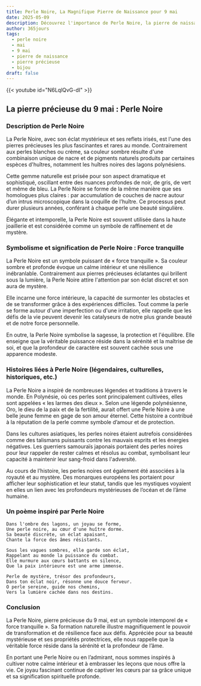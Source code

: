 ```yaml
---
title: Perle Noire, La Magnifique Pierre de Naissance pour 9 mai
date: 2025-05-09
description: Découvrez l'importance de Perle Noire, la pierre de naissance du 9 mai qui symbolise Force tranquille. Laissez sa beauté et sa signification illuminer votre journée.
author: 365jours
tags:
  - perle noire
  - mai
  - 9 mai
  - pierre de naissance
  - pierre précieuse
  - bijou
draft: false
---
```


{{< youtube id="N6LqlQvG-dI" >}}

## La pierre précieuse du 9 mai : Perle Noire

### Description de Perle Noire

La Perle Noire, avec son éclat mystérieux et ses reflets irisés, est l'une des pierres précieuses les plus fascinantes et rares au monde. Contrairement aux perles blanches ou crème, sa couleur sombre résulte d'une combinaison unique de nacre et de pigments naturels produits par certaines espèces d'huîtres, notamment les huîtres noires des lagons polynésiens.

Cette gemme naturelle est prisée pour son aspect dramatique et sophistiqué, oscillant entre des nuances profondes de noir, de gris, de vert et même de bleu. La Perle Noire se forme de la même manière que ses homologues plus claires : par accumulation de couches de nacre autour d’un intrus microscopique dans la coquille de l’huître. Ce processus peut durer plusieurs années, conférant à chaque perle une beauté singulière.

Élégante et intemporelle, la Perle Noire est souvent utilisée dans la haute joaillerie et est considérée comme un symbole de raffinement et de mystère.

### Symbolisme et signification de Perle Noire : Force tranquille

La Perle Noire est un symbole puissant de « force tranquille ». Sa couleur sombre et profonde évoque un calme intérieur et une résilience inébranlable. Contrairement aux pierres précieuses éclatantes qui brillent sous la lumière, la Perle Noire attire l'attention par son éclat discret et son aura de mystère.

Elle incarne une force intérieure, la capacité de surmonter les obstacles et de se transformer grâce à des expériences difficiles. Tout comme la perle se forme autour d'une imperfection ou d'une irritation, elle rappelle que les défis de la vie peuvent devenir les catalyseurs de notre plus grande beauté et de notre force personnelle.

En outre, la Perle Noire symbolise la sagesse, la protection et l'équilibre. Elle enseigne que la véritable puissance réside dans la sérénité et la maîtrise de soi, et que la profondeur de caractère est souvent cachée sous une apparence modeste.

### Histoires liées à Perle Noire (légendaires, culturelles, historiques, etc.)

La Perle Noire a inspiré de nombreuses légendes et traditions à travers le monde. En Polynésie, où ces perles sont principalement cultivées, elles sont appelées « les larmes des dieux ». Selon une légende polynésienne, Oro, le dieu de la paix et de la fertilité, aurait offert une Perle Noire à une belle jeune femme en gage de son amour éternel. Cette histoire a contribué à la réputation de la perle comme symbole d’amour et de protection.

Dans les cultures asiatiques, les perles noires étaient autrefois considérées comme des talismans puissants contre les mauvais esprits et les énergies négatives. Les guerriers samouraïs japonais portaient des perles noires pour leur rappeler de rester calmes et résolus au combat, symbolisant leur capacité à maintenir leur sang-froid dans l'adversité.

Au cours de l’histoire, les perles noires ont également été associées à la royauté et au mystère. Des monarques européens les portaient pour afficher leur sophistication et leur statut, tandis que les mystiques voyaient en elles un lien avec les profondeurs mystérieuses de l’océan et de l’âme humaine.

### Un poème inspiré par Perle Noire

```
Dans l'ombre des lagons, un joyau se forme,  
Une perle noire, au cœur d'une huître dorme.  
Sa beauté discrète, un éclat apaisant,  
Chante la force des âmes résistants.  

Sous les vagues sombres, elle garde son éclat,  
Rappelant au monde la puissance du combat.  
Elle murmure aux cœurs battants en silence,  
Que la paix intérieure est une arme immense.  

Perle de mystère, trésor des profondeurs,  
Dans ton éclat noir, résonne une douce ferveur.  
O perle sereine, guide nos chemins,  
Vers la lumière cachée dans nos destins.  
```

### Conclusion

La Perle Noire, pierre précieuse du 9 mai, est un symbole intemporel de « force tranquille ». Sa formation naturelle illustre magnifiquement le pouvoir de transformation et de résilience face aux défis. Appréciée pour sa beauté mystérieuse et ses propriétés protectrices, elle nous rappelle que la véritable force réside dans la sérénité et la profondeur de l’âme.

En portant une Perle Noire ou en l’admirant, nous sommes inspirés à cultiver notre calme intérieur et à embrasser les leçons que nous offre la vie. Ce joyau fascinant continue de captiver les cœurs par sa grâce unique et sa signification spirituelle profonde.